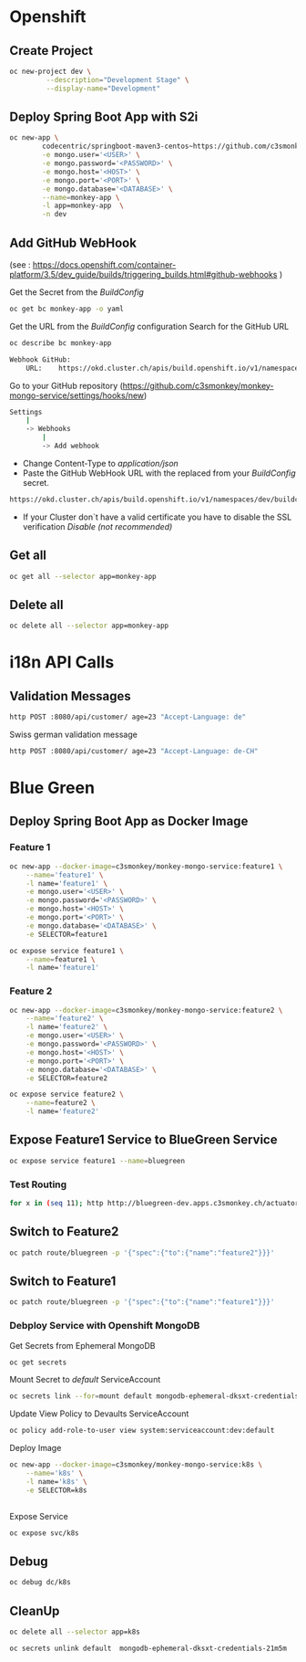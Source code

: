 # Openshift

## Create Project
```bash
oc new-project dev \
         --description="Development Stage" \
         --display-name="Development"
```
## Deploy Spring Boot App with S2i
```bash
oc new-app \
        codecentric/springboot-maven3-centos~https://github.com/c3smonkey/monkey-mongo-service.git \
        -e mongo.user='<USER>' \
        -e mongo.password='<PASSWORD>' \
        -e mongo.host='<HOST>' \
        -e mongo.port='<PORT>' \
        -e mongo.database='<DATABASE>' \
        --name=monkey-app \
        -l app=monkey-app  \
        -n dev
```

## Add GitHub WebHook
(see : https://docs.openshift.com/container-platform/3.5/dev_guide/builds/triggering_builds.html#github-webhooks
)

Get the Secret from the _BuildConfig_ 
```bash
oc get bc monkey-app -o yaml
```


Get the URL from the _BuildConfig_ configuration
Search for the GitHub URL

```bash
oc describe bc monkey-app
```
```bash
Webhook GitHub:
	URL:	https://okd.cluster.ch/apis/build.openshift.io/v1/namespaces/dev/buildconfigs/monkey-app/webhooks/<secret>/github

```

Go to your GitHub repository  (https://github.com/c3smonkey/monkey-mongo-service/settings/hooks/new)
```bash
Settings
    |
    -> Webhooks 
        |
        -> Add webhook     
```
- Change Content-Type to _application/json_
- Paste the GitHub WebHook URL with the replaced _<secret>_ from your _BuildConfig_ secret.
```bash
https://okd.cluster.ch/apis/build.openshift.io/v1/namespaces/dev/buildconfigs/monkey-app/webhooks/MYSECRETFROM_BUILD_CONFIG/github
``` 
- If your Cluster don`t have a valid certificate you have to disable the SSL verification
_Disable (not recommended)_

## Get all 
```bash
oc get all --selector app=monkey-app
```

## Delete all 
```bash
oc delete all --selector app=monkey-app
```


# i18n API Calls

## Validation Messages

```bash
http POST :8080/api/customer/ age=23 "Accept-Language: de"
```

Swiss german validation message
```bash
http POST :8080/api/customer/ age=23 "Accept-Language: de-CH"
```






# Blue Green
## Deploy Spring Boot App as Docker Image 
### Feature 1
```bash
oc new-app --docker-image=c3smonkey/monkey-mongo-service:feature1 \
    --name='feature1' \
    -l name='feature1' \
    -e mongo.user='<USER>' \
    -e mongo.password='<PASSWORD>' \
    -e mongo.host='<HOST>' \
    -e mongo.port='<PORT>' \
    -e mongo.database='<DATABASE>' \
    -e SELECTOR=feature1
```
```bash
oc expose service feature1 \
    --name=feature1 \
    -l name='feature1'
```


### Feature 2
```bash
oc new-app --docker-image=c3smonkey/monkey-mongo-service:feature2 \
    --name='feature2' \
    -l name='feature2' \
    -e mongo.user='<USER>' \
    -e mongo.password='<PASSWORD>' \
    -e mongo.host='<HOST>' \
    -e mongo.port='<PORT>' \
    -e mongo.database='<DATABASE>' \
    -e SELECTOR=feature2
```
```bash
oc expose service feature2 \
    --name=feature2 \
    -l name='feature2'
```



## Expose Feature1 Service to BlueGreen Service
```bash
oc expose service feature1 --name=bluegreen
```

### Test Routing
```bash
for x in (seq 11); http http://bluegreen-dev.apps.c3smonkey.ch/actuator/info | jq .git.branch ; end
```



## Switch to Feature2 
```bash
oc patch route/bluegreen -p '{"spec":{"to":{"name":"feature2"}}}' 
```
## Switch to Feature1
```bash
oc patch route/bluegreen -p '{"spec":{"to":{"name":"feature1"}}}'
```








### Debploy Service with Openshift MongoDB

Get Secrets from  Ephemeral MongoDB
```bash
oc get secrets
```
Mount Secret to _default_ ServiceAccount 
```bash
oc secrets link --for=mount default mongodb-ephemeral-dksxt-credentials-21m5m
```

Update View Policy to Devaults ServiceAccount 
```bash
oc policy add-role-to-user view system:serviceaccount:dev:default
```


Deploy Image
```bash
oc new-app --docker-image=c3smonkey/monkey-mongo-service:k8s \
    --name='k8s' \
    -l name='k8s' \
    -e SELECTOR=k8s
    
```
Expose Service
```bash
oc expose svc/k8s
```




## Debug
```bash
oc debug dc/k8s
```

## CleanUp
```bash
oc delete all --selector app=k8s 
```
```bash
oc secrets unlink default  mongodb-ephemeral-dksxt-credentials-21m5m
```
        